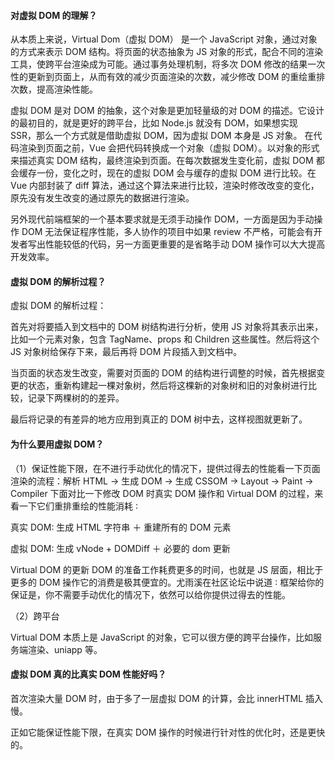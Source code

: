 <!--
 * @Author: Shu Binqi
 * @Date: 2023-03-02 00:53:21
 * @LastEditors: Shu Binqi
 * @LastEditTime: 2023-03-02 00:53:54
 * @Description: 八股文：虚拟 DOM（4题）
 * @Version: 1.0.0
 * @FilePath: \interviewQuestions\八股文\虚拟DOM.md
-->

#### 对虚拟 DOM 的理解？

从本质上来说，Virtual Dom（虚拟 DOM） 是一个 JavaScript 对象，通过对象的方式来表示 DOM 结构。将页面的状态抽象为 JS 对象的形式，配合不同的渲染工具，使跨平台渲染成为可能。通过事务处理机制，将多次 DOM 修改的结果一次性的更新到页面上，从而有效的减少页面渲染的次数，减少修改 DOM 的重绘重排次数，提高渲染性能。

虚拟 DOM 是对 DOM 的抽象，这个对象是更加轻量级的对 DOM 的描述。它设计的最初目的，就是更好的跨平台，比如 Node.js 就没有 DOM，如果想实现 SSR，那么一个方式就是借助虚拟 DOM，因为虚拟 DOM 本身是 JS 对象。 在代码渲染到页面之前，Vue 会把代码转换成一个对象（虚拟 DOM）。以对象的形式来描述真实 DOM 结构，最终渲染到页面。在每次数据发生变化前，虚拟 DOM 都会缓存一份，变化之时，现在的虚拟 DOM 会与缓存的虚拟 DOM 进行比较。在 Vue 内部封装了 diff 算法，通过这个算法来进行比较，渲染时修改改变的变化，原先没有发生改变的通过原先的数据进行渲染。

另外现代前端框架的一个基本要求就是无须手动操作 DOM，一方面是因为手动操作 DOM 无法保证程序性能，多人协作的项目中如果 review 不严格，可能会有开发者写出性能较低的代码，另一方面更重要的是省略手动 DOM 操作可以大大提高开发效率。

#### 虚拟 DOM 的解析过程？

虚拟 DOM 的解析过程：

首先对将要插入到文档中的 DOM 树结构进行分析，使用 JS 对象将其表示出来，比如一个元素对象，包含 TagName、props 和 Children 这些属性。然后将这个 JS 对象树给保存下来，最后再将 DOM 片段插入到文档中。

当页面的状态发生改变，需要对页面的 DOM 的结构进行调整的时候，首先根据变更的状态，重新构建起一棵对象树，然后将这棵新的对象树和旧的对象树进行比较，记录下两棵树的的差异。

最后将记录的有差异的地方应用到真正的 DOM 树中去，这样视图就更新了。

#### 为什么要用虚拟 DOM？

（1）保证性能下限，在不进行手动优化的情况下，提供过得去的性能看一下页面渲染的流程：解析 HTML -> 生成 DOM -> 生成 CSSOM -> Layout -> Paint -> Compiler 下面对比一下修改 DOM 时真实 DOM 操作和 Virtual DOM 的过程，来看一下它们重排重绘的性能消耗 ∶

真实 DOM∶ 生成 HTML 字符串 ＋ 重建所有的 DOM 元素

虚拟 DOM∶ 生成 vNode + DOMDiff ＋ 必要的 dom 更新

Virtual DOM 的更新 DOM 的准备工作耗费更多的时间，也就是 JS 层面，相比于更多的 DOM 操作它的消费是极其便宜的。尤雨溪在社区论坛中说道 ∶ 框架给你的保证是，你不需要手动优化的情况下，依然可以给你提供过得去的性能。

（2）跨平台

Virtual DOM 本质上是 JavaScript 的对象，它可以很方便的跨平台操作，比如服务端渲染、uniapp 等。

#### 虚拟 DOM 真的比真实 DOM 性能好吗？

首次渲染大量 DOM 时，由于多了一层虚拟 DOM 的计算，会比 innerHTML 插入慢。

正如它能保证性能下限，在真实 DOM 操作的时候进行针对性的优化时，还是更快的。
